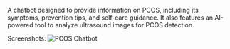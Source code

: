 A chatbot designed to provide information on PCOS, including its symptoms, prevention tips, and self-care guidance. It also features an AI-powered tool to analyze ultrasound images for PCOS detection.

Screenshots:
![PCOS Chatbot](images/pcos-chatbot%201.png)

